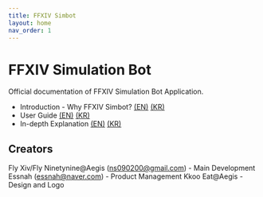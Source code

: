 ```yaml
---
title: FFXIV Simbot 
layout: home
nav_order: 1
---
```


# FFXIV Simulation Bot
Official documentation of FFXIV Simulation Bot Application.

* Introduction - Why FFXIV Simbot? [(EN)]() [(KR)]()
* User Guide [(EN)]() [(KR)]()
* In-depth Explanation [(EN)]() [(KR)](./indepthkr.html)


## Creators
Fly Xiv/Fly Ninetynine@Aegis (ns090200@gmail.com) - Main Development
Essnah (essnah@naver.com) - Product Management
Kkoo Eat@Aegis - Design and Logo

